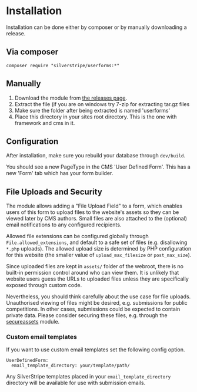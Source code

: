 # Installation

Installation can be done either by composer or by manually downloading a release.

## Via composer

`composer require "silverstripe/userforms:*"`

## Manually

 1.  Download the module from [the releases page](https://github.com/silverstripe/silverstripe-userforms/releases).
 2.  Extract the file (if you are on windows try 7-zip for extracting tar.gz files
 3.  Make sure the folder after being extracted is named 'userforms' 
 4.  Place this directory in your sites root directory. This is the one with framework and cms in it.

## Configuration

After installation, make sure you rebuild your database through `dev/build`.

You should see a new PageType in the CMS 'User Defined Form'. This has a new 'Form' tab which has your form builder.

## File Uploads and Security

The module allows adding a "File Upload Field" to a form,
which enables users of this form to upload files to the website's assets
so they can be viewed later by CMS authors. Small files
are also attached to the (optional) email notifications
to any configured recipients.

Allowed file extensions can be configured globally through `File.allowed_extensions`,
and default to a safe set of files (e.g. disallowing `*.php` uploads).
The allowed upload size is determined by PHP configuration
for this website (the smaller value of `upload_max_filesize` or `post_max_size`).

Since uploaded files are kept in `assets/` folder of the webroot, there is no built-in
permission control around who can view them. It is unlikely
that website users guess the URLs to uploaded files unless
they are specifically exposed through custom code.

Nevertheless, you should think carefully about the use case for file uploads.
Unauthorised viewing of files might be desired, e.g. submissions for public competitions. 
In other cases, submissions could be expected to contain private data.
Please consider securing these files, e.g. through the [secureassets](http://addons.silverstripe.org/add-ons/silverstripe/secureassets) module.

### Custom email templates

If you want to use custom email templates set the following config option.

````
UserDefinedForm:
  email_template_directory: your/template/path/
````

Any SilverStripe templates placed in your `email_template_directory` directory will be available for use with submission emails.
